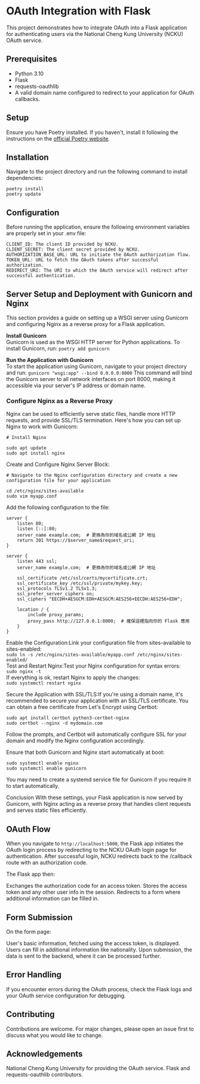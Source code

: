 # OAuth Integration with Flask

This project demonstrates how to integrate OAuth into a Flask application for authenticating users via the National Cheng Kung University (NCKU) OAuth service.

## Prerequisites

- Python 3.10
- Flask
- requests-oauthlib
- A valid domain name configured to redirect to your application for OAuth callbacks.

## Setup

Ensure you have Poetry installed. If you haven't, install it following the instructions on the [official Poetry website](https://python-poetry.org/docs/).

## Installation

Navigate to the project directory and run the following command to install dependencies:

```
poetry install
poetry update
```

## Configuration
Before running the application, ensure the following environment variables are properly set in your .env file:

```
CLIENT_ID: The client ID provided by NCKU.
CLIENT_SECRET: The client secret provided by NCKU.
AUTHORIZATION_BASE_URL: URL to initiate the OAuth authorization flow.
TOKEN_URL: URL to fetch the OAuth tokens after successful authorization.
REDIRECT_URI: The URI to which the OAuth service will redirect after successful authentication.
```

## Server Setup and Deployment with Gunicorn and Nginx

This section provides a guide on setting up a WSGI server using Gunicorn and configuring Nginx as a reverse proxy for a Flask application.

**Install Gunicorn**  
Gunicorn is used as the WSGI HTTP server for Python applications. To install Gunicorn, run:
```poetry add gunicorn```

**Run the Application with Gunicorn**  
To start the application using Gunicorn, navigate to your project directory and run:
```gunicorn "wsgi:app" --bind 0.0.0.0:8000```
This command will bind the Gunicorn server to all network interfaces on port 8000, making it accessible via your server's IP address or domain name.

### Configure Nginx as a Reverse Proxy
Nginx can be used to efficiently serve static files, handle more HTTP requests, and provide SSL/TLS termination. 
Here's how you can set up Nginx to work with Gunicorn:

```
# Install Nginx

sudo apt update
sudo apt install nginx
```
Create and Configure Nginx Server Block:
```
# Navigate to the Nginx configuration directory and create a new configuration file for your application

cd /etc/nginx/sites-available
sudo vim myapp.conf
```
Add the following configuration to the file:
```
server {
    listen 80;
    listen [::]:80;
    server_name example.com;  # 更換為你的域名或公網 IP 地址
    return 301 https://$server_name$request_uri;
}

server {
    listen 443 ssl;
    server_name example.com;  # 更換為你的域名或公網 IP 地址

    ssl_certificate /etc/ssl/certs/mycertificate.crt;
    ssl_certificate_key /etc/ssl/private/mykey.key;
    ssl_protocols TLSv1.2 TLSv1.3;
    ssl_prefer_server_ciphers on;
    ssl_ciphers "EECDH+AESGCM:EDH+AESGCM:AES256+EECDH:AES256+EDH";

    location / {
        include proxy_params;
        proxy_pass http://127.0.0.1:8000;  # 確保這裡指向你的 Flask 應用
    }
}
```
Enable the Configuration:Link your configuration file from sites-available to sites-enabled:  
```sudo ln -s /etc/nginx/sites-available/myapp.conf /etc/nginx/sites-enabled/```  
Test and Restart Nginx:Test your Nginx configuration for syntax errors:  
```sudo nginx -t```  
If everything is ok, restart Nginx to apply the changes:  
```sudo systemctl restart nginx```  

Secure the Application with SSL/TLS:If you're using a domain name, it's recommended to secure your application with an SSL/TLS certificate. 
You can obtain a free certificate from Let's Encrypt using Certbot:
```
sudo apt install certbot python3-certbot-nginx
sudo certbot --nginx -d mydomain.com
```
Follow the prompts, and Certbot will automatically configure SSL for your domain and modify the Nginx configuration accordingly.

Ensure that both Gunicorn and Nginx start automatically at boot:
```
sudo systemctl enable nginx
sudo systemctl enable gunicorn
```
You may need to create a systemd service file for Gunicorn if you require it to start automatically.

Conclusion
With these settings, your Flask application is now served by Gunicorn, with Nginx acting as a reverse proxy that handles client requests and serves static files efficiently.

## OAuth Flow
When you navigate to `http://localhost:5000`, the Flask app initiates the OAuth login process by redirecting to the NCKU OAuth login page for authentication. After successful login, NCKU redirects back to the /callback route with an authorization code.

The Flask app then:

Exchanges the authorization code for an access token.
Stores the access token and any other user info in the session.
Redirects to a form where additional information can be filled in.

## Form Submission
On the form page:

User's basic information, fetched using the access token, is displayed.
Users can fill in additional information like nationality.
Upon submission, the data is sent to the backend, where it can be processed further.

## Error Handling
If you encounter errors during the OAuth process, check the Flask logs and your OAuth service configuration for debugging.

## Contributing
Contributions are welcome. For major changes, please open an issue first to discuss what you would like to change.

## Acknowledgements
National Cheng Kung University for providing the OAuth service.
Flask and requests-oauthlib contributors.
